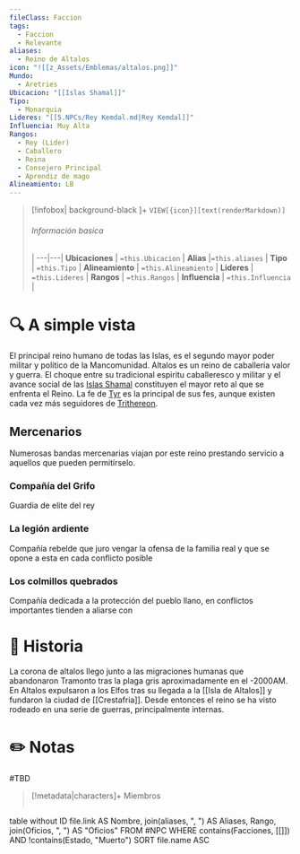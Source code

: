 ```yaml
---
fileClass: Faccion
tags:
  - Faccion
  - Relevante
aliases:
  - Reino de Altalos
icon: "![[z_Assets/Emblemas/altalos.png]]"
Mundo:
  - Aretries
Ubicacion: "[[Islas Shamal]]"
Tipo:
  - Monarquia
Lideres: "[[5.NPCs/Rey Kemdal.md|Rey Kemdal]]"
Influencia: Muy Alta
Rangos:
  - Rey (Lider)
  - Caballero
  - Reina
  - Consejero Principal
  - Aprendiz de mago
Alineamiento: LB
---
```



> [!infobox| background-black ]+
`VIEW[{icon}][text(renderMarkdown)]`
> ###### Información basica
>  |
> ---|---|
>  **Ubicaciones** | `=this.Ubicacion` |
> **Alias** |`=this.aliases` |
> **Tipo** | `=this.Tipo` |
> **Alineamiento** | `=this.Alineamiento` |
> **Lideres** | `=this.Lideres` |
> **Rangos** | `=this.Rangos` |
> **Influencia** | `=this.Influencia` |




# 🔍 A simple vista

El principal reino humano de todas las Islas, es el segundo mayor poder militar y político de la Mancomunidad. Altalos es un reino de caballeria valor y guerra. El choque entre su tradicional espiritu caballeresco y militar y el avance social de las [Islas Shamal](https://www.notion.so/Islas-Shamal-af54fc3c476941eb9b59243abb9a5ecb?pvs=21) constituyen el mayor reto al que se enfrenta el Reino. La fe de [Tyr](https://www.notion.so/Tyr-fa8b9ab1d1ab4831a2037552cc9307c8?pvs=21) es la principal de sus fes, aunque existen cada vez más seguidores de [Trithereon](https://www.notion.so/Trithereon-3204e07a48fc409daef59c72270bfb4c?pvs=21).

## Mercenarios

Numerosas bandas mercenarias viajan por este reino prestando servicio a aquellos que pueden permitírselo.

### Compañía del Grifo

Guardia de elite del rey

### La legión ardiente

Compañía rebelde que juro vengar la ofensa de la familia real y que se opone a esta en cada conflicto posible

### Los colmillos quebrados

Compañía dedicada a la protección del pueblo llano, en conflictos importantes tienden a aliarse con

# 📜 Historia

La corona de altalos llego junto a las migraciones humanas que abandonaron Tramonto tras la plaga gris aproximadamente en el -2000AM. En Altalos expulsaron a los Elfos tras su llegada a la [[Isla de Altalos]] y fundaron la ciudad de [[Crestafria]]. Desde entonces el reino se ha visto rodeado en una serie de guerras, principalmente internas.
# ✏️ Notas

#TBD

> [!metadata|characters]+ Miembros
> ```dataview
table without ID file.link AS Nombre, join(aliases, ", ") AS Aliases, Rango, join(Oficios, ", ") AS "Oficios"
FROM #NPC
WHERE  contains(Facciones, [[]]) AND !contains(Estado, "Muerto")
SORT file.name ASC
